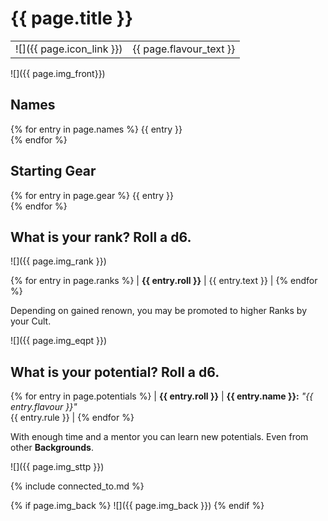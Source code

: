 # {{ page.title }}

|                           |                         |
| ------------------------- | ----------------------- |
| ![]({{ page.icon_link }}) | {{ page.flavour_text }} |

![]({{ page.img_front}})

## Names

{% for entry in page.names %} {{ entry }} <br>   {% endfor %}

## Starting Gear

{% for entry in page.gear %} {{ entry }} <br>   {% endfor %}

## What is your rank? Roll a d6.

![]({{ page.img_rank }})

{% for entry in page.ranks %}
| **{{ entry.roll }}** | {{ entry.text }} | {% endfor %}

Depending on gained renown, you may be promoted to higher Ranks by your Cult.

![]({{ page.img_eqpt }})

## What is your potential? Roll a d6.

{% for entry in page.potentials %}
| **{{ entry.roll }}** | **{{ entry.name }}:** *"{{ entry.flavour }}"* <br> {{ entry.rule }} | {% endfor %}

With enough time and a mentor you can learn new potentials.
Even from other **Backgrounds**.

![]({{ page.img_sttp }})

{% include connected_to.md %}

{% if page.img_back %}
![]({{ page.img_back }})
{% endif %}
